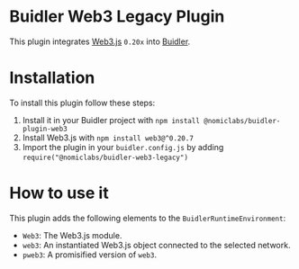 # Buidler Web3 Legacy Plugin

This plugin integrates [Web3.js](https://github.com/ethereum/web3.js) `0.20x` into [Buidler](http://getbuidler.com).

# Installation

To install this plugin follow these steps:

1. Install it in your Buidler project with `npm install @nomiclabs/buidler-plugin-web3`
2. Install Web3.js with `npm install web3@^0.20.7`
3. Import the plugin in your `buidler.config.js` by adding `require("@nomiclabs/buidler-web3-legacy")`

# How to use it

This plugin adds the following elements to the `BuidlerRuntimeEnvironment`:

* `Web3`: The Web3.js module.
* `web3`: An instantiated Web3.js object connected to the selected network.
* `pweb3`: A promisified version of `web3`.
